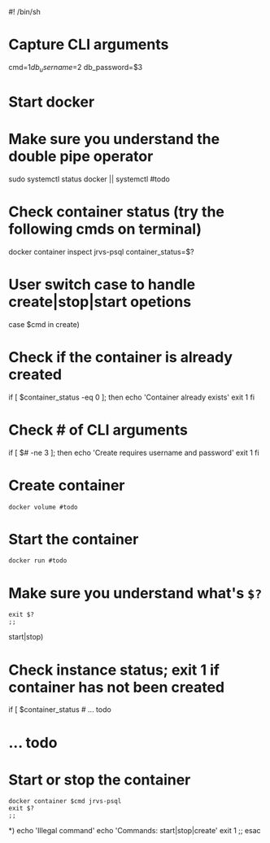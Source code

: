 #! /bin/sh

# Capture CLI arguments
cmd=$1
db_username=$2
db_password=$3

# Start docker
# Make sure you understand the double pipe operator
sudo systemctl status docker || systemctl #todo

# Check container status (try the following cmds on terminal)
docker container inspect jrvs-psql
container_status=$?

# User switch case to handle create|stop|start opetions
case $cmd in
create)

# Check if the container is already created
if [ $container_status -eq 0 ]; then
echo 'Container already exists'
exit 1
fi

# Check # of CLI arguments
if [ $# -ne 3 ]; then
echo 'Create requires username and password'
exit 1
fi

# Create container
	docker volume #todo
# Start the container
	docker run #todo
# Make sure you understand what's `$?`
	exit $?
	;;

start|stop)
# Check instance status; exit 1 if container has not been created
if [ $container_status # ... todo
# ... todo

# Start or stop the container
	docker container $cmd jrvs-psql
	exit $?
	;;	

*)
echo 'Illegal command'
echo 'Commands: start|stop|create'
exit 1
;;
esac 